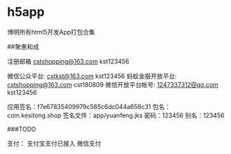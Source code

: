 # h5app
博明所有html5开发App打包合集

##聚惠和成

注册邮箱
cstshopping@163.com
kst123456

微信公众平台:
cstkst@163.com          kst123456
蚂蚁金服开放平台:
cstshopping@163.com      cst180809
微信开放平台帐号:
1247337312@qq.com   kst123456

应用签名：f7e67835409979c585c6dc044a658c31
包名：com.kesitong.shop
签名文件：app/yuanfeng.jks
密码：123456
别名：123456

###TODO

支付：
支付宝支付已接入
微信支付


